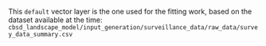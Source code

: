 This `default` vector layer is the one used for the fitting work, based on the dataset available at the time: `cbsd_landscape_model/input_generation/surveillance_data/raw_data/survey_data_summary.csv`
